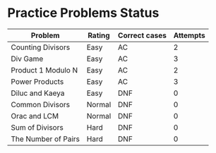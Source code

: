 # Practice Problems Status
Problem|Rating|Correct cases|Attempts
-|-|-|-
Counting Divisors|Easy|AC|2
Div Game|Easy|AC|3
Product 1 Modulo N|Easy|AC|2
Power Products|Easy|AC|3
Diluc and Kaeya|Easy|DNF|0
Common Divisors|Normal|DNF|0
Orac and LCM|Normal|DNF|0
Sum of Divisors|Hard|DNF|0
The Number of Pairs|Hard|DNF|0